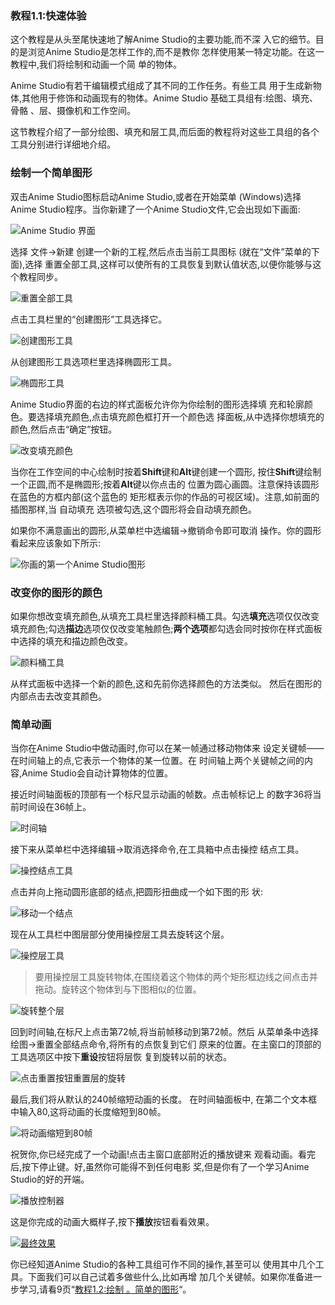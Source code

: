 ### 教程1.1:快速体验

这个教程是从头至尾快速地了解Anime Studio的主要功能,而不深 入它的细节。目的是浏览Anime Studio是怎样工作的,而不是教你 怎样使用某一特定功能。在这一教程中,我们将绘制和动画一个简 单的物体。

Anime Studio有若干编辑模式组成了其不同的工作任务。有些工具 用于生成新物体,其他用于修饰和动画现有的物体。Anime Studio 基础工具组有:绘图、填充、骨骼 、层、摄像机和工作空间。

这节教程介绍了一部分绘图、填充和层工具,而后面的教程将对这些工具组的各个工具分别进行详细地介绍。

### 绘制一个简单图形

双击Anime Studio图标启动Anime Studio,或者在开始菜单 (Windows)选择Anime Studio程序。当你新建了一个Anime Studio文件,它会出现如下画面:

![Anime Studio 界面](快速体验/anime-studio-界面.png)

选择 文件->新建 创建一个新的工程,然后点击当前工具图标 (就在“文件”菜单的下面),选择 重置全部工具,这样可以使所有的工具恢复到默认值状态,以便你能够与这个教程同步。

![重置全部工具](快速体验/重置全部工具.png)

点击工具栏里的“创建图形”工具选择它。

![创建图形工具](快速体验/创建图形工具.png)

从创建图形工具选项栏里选择椭圆形工具。

![椭圆形工具](快速体验/椭圆形工具.png)

Anime Studio界面的右边的样式面板允许你为你绘制的图形选择填 充和轮廓颜色。要选择填充颜色,点击填充颜色框打开一个颜色选 择面板,从中选择你想填充的颜色,然后点击“确定”按钮。

![改变填充颜色](快速体验/改变填充颜色.png)

当你在工作空间的中心绘制时按着**Shift**键和**Alt**键创建一个圆形, 按住**Shift**键绘制一个正圆,而不是椭圆形;按着**Alt**键以你点击的 位置为圆心画圆。注意保持该圆形在蓝色的方框内部(这个蓝色的 矩形框表示你的作品的可视区域)。注意,如前面的插图那样,当 自动填充 选项被勾选,这个圆形将会自动填充颜色。

如果你不满意画出的圆形,从菜单栏中选编辑->撤销命令即可取消 操作。你的圆形看起来应该象如下所示:

![你画的第一个Anime Studio图形](快速体验/你画的第一个Anime-Studio图形.png)

### 改变你的图形的颜色

如果你想改变填充颜色,从填充工具栏里选择颜料桶工具。勾选**填充**选项仅仅改变填充颜色;勾选**描边**选项仅仅改变笔触颜色;**两个选项**都勾选会同时按你在样式面板中选择的填充和描边颜色改变。

![颜料桶工具](快速体验/颜料桶工具.png)

从样式面板中选择一个新的颜色,这和先前你选择颜色的方法类似。 然后在图形的内部点击去改变其颜色。

### 简单动画

当你在Anime Studio中做动画时,你可以在某一帧通过移动物体来 设定关键帧——在时间轴上的点,它表示一个物体的某一位置。在 时间轴上两个关键帧之间的内容,Anime Studio会自动计算物体的位置。

接近时间轴面板的顶部有一个标尺显示动画的帧数。点击帧标记上 的数字36将当前时间设在36帧上。

![时间轴](快速体验/时间轴.png)

接下来从菜单栏中选择编辑->取消选择命令,在工具箱中点击操控 结点工具。

![操控结点工具](快速体验/操控结点工具.png)

点击并向上拖动圆形底部的结点,把圆形扭曲成一个如下图的形状:
![移动一个结点](快速体验/移动一个结点.png)
现在从工具栏中图层部分使用操控层工具去旋转这个层。
![操控层工具](快速体验/操控层工具.png)
> 要用操控层工具旋转物体,在围绕着这个物体的两个矩形框边线之间点击并拖动。旋转这个物体到与下图相似的位置。
![旋转整个层](快速体验/旋转整个层.png)
回到时间轴,在标尺上点击第72帧,将当前帧移动到第72帧。然后 从菜单条中选择绘图->重置全部结点命令,将所有的点恢复到它们 原来的位置。在主窗口的顶部的工具选项区中按下**重设**按钮将层恢 复到旋转以前的状态。
![点击重置按钮重置层的旋转](快速体验/点击重置按钮重置层的旋转.png)
最后,我们将从默认的240帧缩短动画的长度。 在时间轴面板中, 在第二个文本框中输入80,这将动画的长度缩短到80帧。
![将动画缩短到80帧](快速体验/将动画缩短到80帧.png)
祝贺你,你已经完成了一个动画!点击主窗口底部附近的播放键来 观看动画。看完后,按下停止键。好,虽然你可能得不到任何电影 奖,但是你有了一个学习Anime Studio的好的开端。

![播放控制器](快速体验/播放控制器.png)

这是你完成的动画大概样子,按下**播放**按钮看看效果。

[![最终效果](快速体验/最终效果.png)](快速体验/最终效果.swf)

你已经知道Anime Studio的各种工具组可作不同的操作,甚至可以 使用其中几个工具。下面我们可以自己试着多做些什么,比如再增 加几个关键帧。如果你准备进一步学习,请看9页“[教程1.2:绘制 。简单的图形](drawing-simple-shapes.md)“。